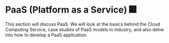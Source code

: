 # PaaS (Platform as a Service) :fireworks: 

This section will discuss PaaS. We will look at the basics behind the Cloud Computing Service, case studies of PaaS models in industry, and also delve into how to develop a PaaS application.

